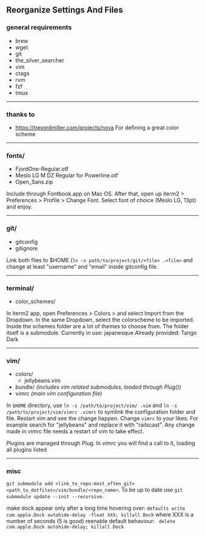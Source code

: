 ## Reorganize Settings And Files

### general requirements

* brew
* wget
* git
* the_silver_searcher
* vim
* ctags
* rvm
* fzf
* tmux

-----------------

### thanks to

* https://trevordmiller.com/projects/nova
For defining a great color scheme

-----------------

### fonts/

*  FjordOne-Regular.otf
*  Meslo LG M DZ Regular for Powerline.otf
*  Open_Sans.zip

Include through Fontbook.app on Mac OS. After that, open up iterm2 > Preferences
\> Profile > Change Font. Select font of choice (Meslo LG, 13pt) and enjoy.

-----------------

### git/

* gitconfig
* gitignore

Link both files to $HOME (`ln -s path/to/project/git/<file> .<file>` and change
at least "username" and "email" inside gitconfig file.

-----------------

### terminal/

* color_schemes/

In iterm2 app, open Preferences > Colors > and select Import from the Dropdown.
In the same Dropdown, select the colorscheme to be imported. Inside the schemes
folder are a lot of themes to choose from. The folder itself is a submodule.
Currently in use: japanesque
Already provided: Tango Dark

-----------------

### vim/

* colors/
  * jellybeans.vim
* bundle/ _(includes vim related submodules, loaded through Plug())_
* vimrc _(main vim configuration file)_

In `$HOME` directory, use `ln -s /path/to/project/vim/ .vim` and
`ln -s /path/to/project/vim/vimrc .vimrc` to symlink the configuration folder
and file. Restart vim and see the change happen. Change `vimrc` to your likes.
For example search for "jellybeans" and replace it with "railscast". Any change
made in vimrc file needs a restart of vim to take effect.

Plugins are managed through Plug. In vimrc you will find a call to it,
loading all plugins listed

-----------------

### misc

 `git submodule add <link_to_repo:most_often_git> <path_to_dotfiles>/vim/bundle/<repo_name>`.
To be up to date use `git submodule update --init --recursive`.

make dock appear only after a long time hovering over:
`defaults write com.apple.Dock autohide-delay -float XXX; killall Dock`
where XXX is a number of seconds (5 is good)
reenable default behaviour:
` delete com.apple.Dock autohide-delay; killall Dock`
